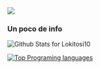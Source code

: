 
<img src="https://raw.githubusercontent.com/saadeghi/saadeghi/master/dino.gif">

### Un poco de info

![Github Stats for Lokitosi10](https://github-readme-stats.vercel.app/api?username=Lokitosi10&show_icons=true&hide_border=false&title_color=6CA0FF&icon_color=6CA0FF&bg_color=ffffff5&text_color=6CA0FF)

[![Top Programing languages](https://github-readme-stats.vercel.app/api/top-langs/?username=Lokitosi10&layout=compacttitle_color=6CA0FF&icon_color=6CA0FF&bg_color=ffffff&text_color=6CA0FF)](https://github.com/anuraghazra/github-readme-stats)
